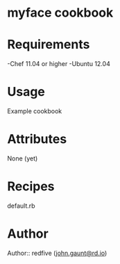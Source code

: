 # myface cookbook

# Requirements
-Chef 11.04 or higher
-Ubuntu 12.04

# Usage
Example cookbook

# Attributes
None (yet)

# Recipes
default.rb

# Author

Author:: redfive (john.gaunt@rd.io)
